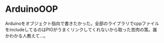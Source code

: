 # ArduinoOOP
Arduinoをオブジェクト指向で書きたかった。全部のライブラリでcppファイルをincludeしてるのはPIOがうまくリンクしてくれないから取った苦肉の策。誰かわかる人教えて…。
